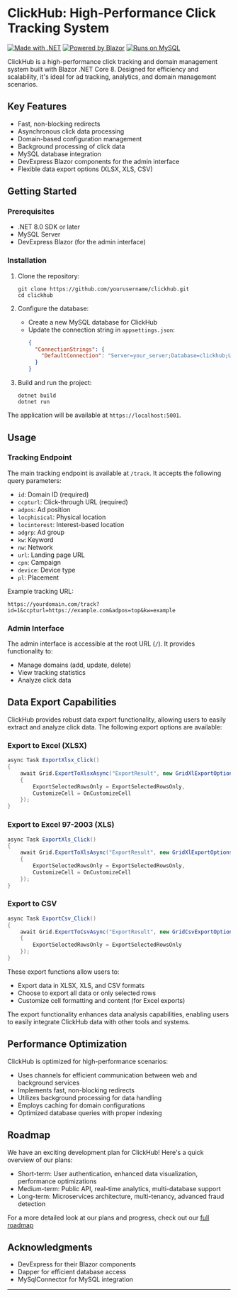 # ClickHub: High-Performance Click Tracking System

[![Made with .NET](https://img.shields.io/badge/Made%20with-.NET-512BD4?style=flat-square&logo=.net)](https://dotnet.microsoft.com/)
[![Powered by Blazor](https://img.shields.io/badge/Powered%20by-Blazor-512BD4?style=flat-square&logo=blazor)](https://dotnet.microsoft.com/apps/aspnet/web-apps/blazor)
[![Runs on MySQL](https://img.shields.io/badge/Runs%20on-MySQL-4479A1?style=flat-square&logo=mysql)](https://www.mysql.com/)

ClickHub is a high-performance click tracking and domain management system built with Blazor .NET Core 8. Designed for efficiency and scalability, it's ideal for ad tracking, analytics, and domain management scenarios.

## Key Features

- Fast, non-blocking redirects
- Asynchronous click data processing
- Domain-based configuration management
- Background processing of click data
- MySQL database integration
- DevExpress Blazor components for the admin interface
- Flexible data export options (XLSX, XLS, CSV)

## Getting Started

### Prerequisites

- .NET 8.0 SDK or later
- MySQL Server
- DevExpress Blazor (for the admin interface)

### Installation

1. Clone the repository:
   ```
   git clone https://github.com/yourusername/clickhub.git
   cd clickhub
   ```

2. Configure the database:
   - Create a new MySQL database for ClickHub
   - Update the connection string in `appsettings.json`:
     ```json
     {
       "ConnectionStrings": {
         "DefaultConnection": "Server=your_server;Database=clickhub;Uid=your_username;Pwd=your_password;"
       }
     }
     ```

3. Build and run the project:
   ```
   dotnet build
   dotnet run
   ```

The application will be available at `https://localhost:5001`.

## Usage

### Tracking Endpoint

The main tracking endpoint is available at `/track`. It accepts the following query parameters:

- `id`: Domain ID (required)
- `ccpturl`: Click-through URL (required)
- `adpos`: Ad position
- `locphisical`: Physical location
- `locinterest`: Interest-based location
- `adgrp`: Ad group
- `kw`: Keyword
- `nw`: Network
- `url`: Landing page URL
- `cpn`: Campaign
- `device`: Device type
- `pl`: Placement

Example tracking URL:
```
https://yourdomain.com/track?id=1&ccpturl=https://example.com&adpos=top&kw=example
```

### Admin Interface

The admin interface is accessible at the root URL (`/`). It provides functionality to:

- Manage domains (add, update, delete)
- View tracking statistics
- Analyze click data

## Data Export Capabilities

ClickHub provides robust data export functionality, allowing users to easily extract and analyze click data. The following export options are available:

### Export to Excel (XLSX)

```csharp
async Task ExportXlsx_Click()
{
    await Grid.ExportToXlsxAsync("ExportResult", new GridXlExportOptions()
    {
        ExportSelectedRowsOnly = ExportSelectedRowsOnly,
        CustomizeCell = OnCustomizeCell
    });
}
```

### Export to Excel 97-2003 (XLS)

```csharp
async Task ExportXls_Click()
{
    await Grid.ExportToXlsAsync("ExportResult", new GridXlExportOptions()
    {
        ExportSelectedRowsOnly = ExportSelectedRowsOnly,
        CustomizeCell = OnCustomizeCell
    });
}
```

### Export to CSV

```csharp
async Task ExportCsv_Click()
{
    await Grid.ExportToCsvAsync("ExportResult", new GridCsvExportOptions()
    {
        ExportSelectedRowsOnly = ExportSelectedRowsOnly
    });
}
```

These export functions allow users to:
- Export data in XLSX, XLS, and CSV formats
- Choose to export all data or only selected rows
- Customize cell formatting and content (for Excel exports)

The export functionality enhances data analysis capabilities, enabling users to easily integrate ClickHub data with other tools and systems.

## Performance Optimization

ClickHub is optimized for high-performance scenarios:

- Uses channels for efficient communication between web and background services
- Implements fast, non-blocking redirects
- Utilizes background processing for data handling
- Employs caching for domain configurations
- Optimized database queries with proper indexing

## Roadmap

We have an exciting development plan for ClickHub! Here's a quick overview of our plans:

- Short-term: User authentication, enhanced data visualization, performance optimizations
- Medium-term: Public API, real-time analytics, multi-database support
- Long-term: Microservices architecture, multi-tenancy, advanced fraud detection

For a more detailed look at our plans and progress, check out our [full roadmap](ROADMAP.md)

## Acknowledgments

- DevExpress for their Blazor components
- Dapper for efficient database access
- MySqlConnector for MySQL integration

---
